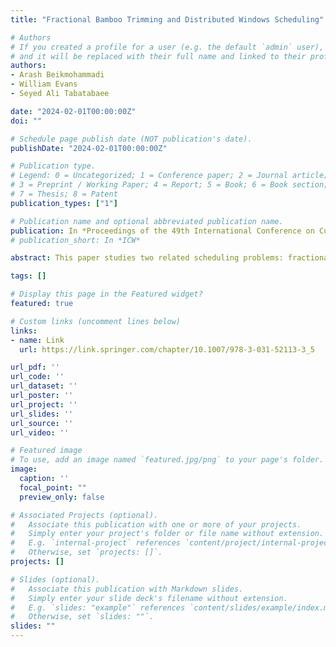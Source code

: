 ```yaml
---
title: "Fractional Bamboo Trimming and Distributed Windows Scheduling"

# Authors
# If you created a profile for a user (e.g. the default `admin` user), write the username (folder name) here 
# and it will be replaced with their full name and linked to their profile.
authors:
- Arash Beikmohammadi
- William Evans
- Seyed Ali Tabatabaee

date: "2024-02-01T00:00:00Z"
doi: ""

# Schedule page publish date (NOT publication's date).
publishDate: "2024-02-01T00:00:00Z"

# Publication type.
# Legend: 0 = Uncategorized; 1 = Conference paper; 2 = Journal article;
# 3 = Preprint / Working Paper; 4 = Report; 5 = Book; 6 = Book section;
# 7 = Thesis; 8 = Patent
publication_types: ["1"]

# Publication name and optional abbreviated publication name.
publication: In *Proceedings of the 49th International Conference on Current Trends in Theory and Practice of Computer Science (SOFSEM)*
# publication_short: In *ICW*

abstract: This paper studies two related scheduling problems: fractional bamboo trimming and distributed windows scheduling. In the fractional bamboo trimming problem, we are given n bamboos with different growth rates and cut fractions. At the end of each day, we can cut a fraction of one bamboo. The goal is to design a perpetual schedule of cuts to minimize the height of the tallest bamboo ever.

tags: []

# Display this page in the Featured widget?
featured: true

# Custom links (uncomment lines below)
links:
- name: Link
  url: https://link.springer.com/chapter/10.1007/978-3-031-52113-3_5

url_pdf: ''
url_code: ''
url_dataset: ''
url_poster: ''
url_project: ''
url_slides: ''
url_source: ''
url_video: ''

# Featured image
# To use, add an image named `featured.jpg/png` to your page's folder. 
image:
  caption: ''
  focal_point: ""
  preview_only: false

# Associated Projects (optional).
#   Associate this publication with one or more of your projects.
#   Simply enter your project's folder or file name without extension.
#   E.g. `internal-project` references `content/project/internal-project/index.md`.
#   Otherwise, set `projects: []`.
projects: []

# Slides (optional).
#   Associate this publication with Markdown slides.
#   Simply enter your slide deck's filename without extension.
#   E.g. `slides: "example"` references `content/slides/example/index.md`.
#   Otherwise, set `slides: ""`.
slides: ""
---
```

